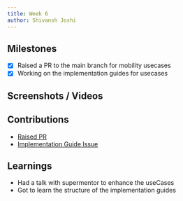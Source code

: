 ```yaml
---
title: Week 6
author: Shivansh Joshi
---
```


## Milestones
- [X] Raised a PR to the main branch for mobility usecases
- [X] Working on the implementation guides for usecases 

## Screenshots / Videos 

## Contributions
- [Raised PR](https://github.com/shenoyninad/mobility/pull/1)
- [Implementation Guide Issue](https://github.com/beckn/mobility/issues/60)

## Learnings
- Had a talk with supermentor to enhance the useCases
- Got to learn the structure of the implementation guides